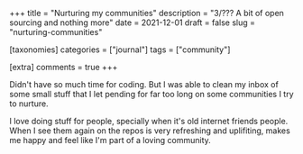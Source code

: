 +++
title = "Nurturing my communities"
description = "3/??? A bit of open sourcing and nothing more"
date = 2021-12-01
draft = false
slug = "nurturing-communities"

[taxonomies]
categories = ["journal"]
tags = ["community"]

[extra]
comments = true
+++

Didn't have so much time for coding. But I was able to clean my inbox of some small stuff that I let pending for far too long on some communities I try to nurture.

I love doing stuff for people, specially when it's old internet friends people. When I see them again on the repos is very refreshing and uplifiting, makes me happy and feel like I'm part of a loving community.